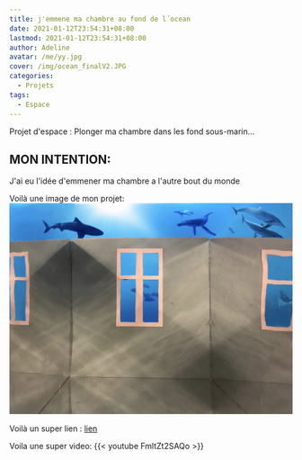 ```yaml
---
title: j'emmene ma chambre au fond de l´ocean
date: 2021-01-12T23:54:31+08:00
lastmod: 2021-01-12T23:54:31+08:00
author: Adeline
avatar: /me/yy.jpg
cover: /img/ocean_finalV2.JPG
categories:
  - Projets
tags:
  - Espace
---
```


Projet d'espace : Plonger ma chambre dans les fond sous-marin...

<!--more-->

## MON INTENTION:

J'ai eu l'idée d'emmener ma chambre a l'autre bout du monde

Voilà une image de mon projet:
![Super image](/img/ocean_final.jpg)

Voilà un super lien :
[lien](https://lien.com)

Voila une super video:
{{< youtube FmltZt2SAQo >}}
